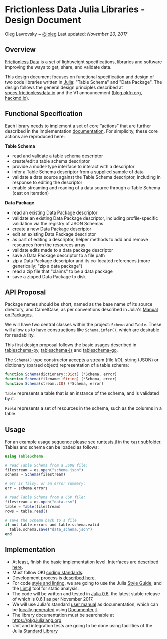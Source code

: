 # Frictionless Data Julia Libraries - Design Document

Oleg Lavrovsky ~ [@loleg](https://github.com/loleg)
Last updated: *November 20, 2017*

## Overview

[Frictionless Data](http://frictionlessdata.io/) is a set of lightweight specifications, libraries and software improving the ways to get, share, and validate data.

This design document focuses on functional specification and design of two code libraries written in [Julia](https://julialang.org/): "Table Schema" and "Data Package". The design follows the general design principles described at [specs.frictionlessdata.io](https://specs.frictionlessdata.io) and the V1 announcement ([blog.okfn.org](https://blog.okfn.org/2017/09/05/frictionless-data-v1-0/), [hackmd.io](https://hackmd.io/KwUzE5wIwRgWgGYENzDgFmAgzHKA2fJOABmHwGMATEmK8GIoA===)).

## Functional Specification

Each library needs to implement a set of core “actions” that are further described in the implementation [documentation](https://github.com/frictionlessdata/implementations#tableschema). For simplicity, these core actions are reproduced here:

**Table Schema**

- read and validate a table schema descriptor
- create/edit a table schema descriptor
- provide a model-type interface to interact with a descriptor
- infer a Table Schema descriptor from a supplied sample of data
- validate a data source against the Table Schema descriptor, including in response to editing the descriptor
- enable streaming and reading of a data source through a Table Schema (cast on iteration)

**Data Package**

- read an existing Data Package descriptor
- validate an existing Data Package descriptor, including profile-specific validation via the registry of JSON Schemas
- create a new Data Package descriptor
- edit an existing Data Package descriptor
- as part of editing a descriptor, helper methods to add and remove resources from the resources array
- validate edits made to a data package descriptor
- save a Data Package descriptor to a file path
- zip a Data Package descriptor and its co-located references (more generically: "zip a data package")
- read a zip file that "claims" to be a data package
- save a zipped Data Package to disk

## API Proposal

Package names should be short, named as the base name of its source directory, and CamelCase, as per conventions described in Julia's [Manual on Packages](https://docs.julialang.org/en/latest/manual/packages/).

We will have two central classes within the project: `Schema` and `Table`. These will allow us to have constructions like `Schema.infer()`, which are desirable for readability.

This first design proposal follows the basic usages described in [tableschema-py](https://github.com/frictionlessdata/tableschema-py), [tableschema-js](https://github.com/frictionlessdata/tableschema-js) and [tableschema-go](https://github.com/frictionlessdata/tableschema-go).

The `Schema()` type constructor accepts a stream (file I/O), string (JSON) or dictionary (parsed object) representation of a table schema:

```Julia
function Schema(dictionary::Dict) (*Schema, error)
function Schema(filename::String) (*Schema, error)
function Schema(stream::IO) (*Schema, error)
```

`Table` represents a table that is an instance of the schema, and is validated by it.

`Field` represents a set of resources in the schema, such as the columns in a table.

## Usage

For an example usage sequence please see [runtests.jl](test/runtests.jl) in the `test` subfolder. Tables and schema can be loaded as follows:

```Julia
using TableSchema

# read Table Schema from a JSON file:
filestream = os.open("schema.json")
schema = Schema(filestream)

# err is falsy, or an error summary:
err = schema.errors

# read Table Schema from a CSV file:
filestream = os.open("data.csv")
table = Table(filestream)
rows = table.read()

# save the Schema back to a file
if not table.errors and table.schema.valid
  table.schema.save("data_schema.json")
end
```

## Implementation

- At least, finish the basic implementation level. Interfaces are [described here](https://github.com/frictionlessdata/implementations#interface).
- Must follow OKI [coding standards](https://github.com/okfn/coding-standards).
- Development process is [described here](https://github.com/frictionlessdata/implementations#development-process).
- For code [style and linting](https://github.com/okfn/coding-standards#style-and-linting), we are going to use the Julia [Style Guide](https://docs.julialang.org/en/release-0.6/manual/style-guide/), and the [Lint.jl](https://github.com/tonyhffong/Lint.jl) tool for static analysis.
- The code will be written and tested in [Julia 0.6](https://docs.julialang.org/en/release-0.6/index.html), the latest stable release of which is 0.6.1 as per November 2017.
- We will use Julia's standard [user manual](https://docs.julialang.org/en/release-0.6/index.html) as documentation, which can be [locally generated](https://github.com/JuliaLang/julia/tree/master/doc)  using [Documenter.jl](https://github.com/JuliaDocs/Documenter.jl).
- The library documentation must be searchable at https://pkg.julialang.org
- Unit and integration tests are going to be done using facilities of the Julia [Standard Library](https://docs.julialang.org/en/release-0.6/stdlib/test/)
